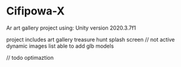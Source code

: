 # Cifipowa-X

Ar art gallery project using: 
Unity version 2020.3.7f1

project includes
 art gallery
 treasure hunt
 splash screen // not active
 dynamic images list
 able to add glb models

// todo optimaztion